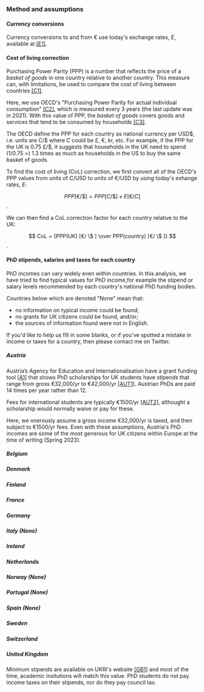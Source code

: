 ### Method and assumptions

#### Currency conversions

Currency conversions to and from € use today's exchange rates, $E$, available at [[E1]](https://www.exchangerate-api.com/).

#### Cost of living correction

Purchasing Power Parity (PPP) is a number that reflects the price of a *basket of goods* in one country relative to another country. This measure can, with limitations, be used to compare the cost of living between countries [[C1]](https://www.oecd.org/sdd/prices-ppp/purchasingpowerparities-frequentlyaskedquestionsfaqs.htm).

Here, we use OECD's "Purchasing Power Parity for actual individual consumption" [[C2]](https://stats.oecd.org/Index.aspx?datasetcode=SNA_TABLE4), which is measured every 3 years (the last update was in 2021). With this value of PPP, the *basket of goods* covers goods and services that tend to be consumed by households [[C3]](https://www.oecd.org/sdd/statistical-insights-purchasing-power-paritiesnot-only-about-big-macs.htm).

The OECD define the PPP for each country as national currency per USD\$, i.e. units are C/\$ where $C$ could be £, €, kr, etc. For example, if the PPP for the UK is 0.75&nbsp;£/\$, it suggests that households in the UK need to spend (1/0.75 =) 1.3 times as much as households in the US to buy the same basket of goods.

To find the cost of living (CoL) correction, we first convert all of the OECD's PPP values from units of C/USD to units of €/USD by using today's exhange rates, $E$:

$$ PPP[€/ \$ ] = PPP[C/\$] \times E[€/C] $$.

We can then find a CoL correction factor for each country relative to the UK:

$$ CoL = {PPP(UK) [€/ \$ ] \over PPP(country) [€/ \$ ]} $$.


#### PhD stipends, salaries and taxes for each country

PhD incomes can vary widely even within countries. In this analysis, we have tried to find typical values for PhD income,for example the stipend or salary levels recommended by each country's national PhD funding bodies.

Countries below which are denoted "None" mean that:

- no information on typical income could be found;
- no grants for UK citizens could be found, and/or;
- the sources of information found were not in English.

If you'd like to help us fill in some blanks, or if you've spotted a mistake in income or taxes for a country, then please contact me on Twitter.

##### Austria

Austria’s Agency for Education and Internationalisation have a grant funding tool [[A1]](https://grants.at/en/) that shows PhD scholarships for UK students have stipends that range from gross €32,000/yr to €42,000/yr [[AUT1]](https://phd.pages.ista.ac.at/funding-and-awards/). Austrian PhDs are paid 14 times per year rather than 12.

Fees for international students are typically €1500/yr [[AUT2]](https://www.findaphd.com/guides/phd-study-in-austria), althought a scholarship would normally waive or pay for these.

Here, we onerously assume a gross income €32,000/yr is taxed, and then subject to €1500/yr fees. Even with these assumptions, Austria's PhD incomes are some of the most generous for UK citizens within Europe at the time of writing (Spring 2023).


##### Belgium

##### Denmark

##### Finland

##### France

##### Germany

##### Italy (None)

##### Ireland

##### Netherlands

##### Norway (None)

##### Portugal (None)

##### Spain (None)

##### Sweden

##### Switzerland

##### United Kingdom

Minimum stipends are available on UKRI's website [[GB1]](https://www.ukri.org/what-we-offer/developing-people-and-skills/find-studentships-and-doctoral-training/get-a-studentship-to-fund-your-doctorate/) and most of the time, academic insitutions will match this value. PhD students do not pay income taxes on their stipends, nor do they pay council tax.